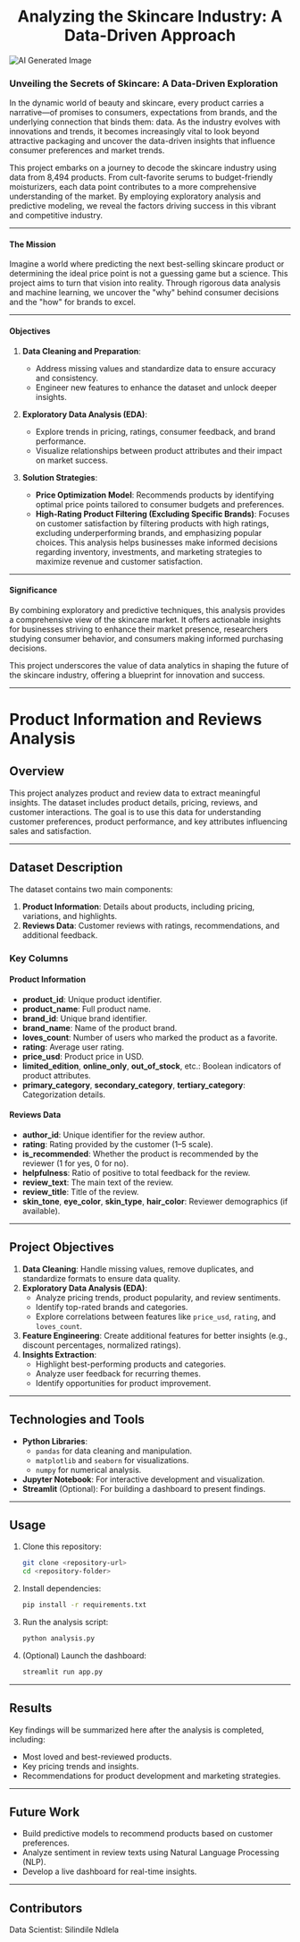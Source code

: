 <h1 align="center"><strong>Analyzing the Skincare Industry: A Data-Driven Approach</strong></h1>

![AI Generated Image](ai-generated-8123375_1280.png)

### **Unveiling the Secrets of Skincare: A Data-Driven Exploration**

In the dynamic world of beauty and skincare, every product carries a narrative—of promises to consumers, expectations from brands, and the underlying connection that binds them: data. As the industry evolves with innovations and trends, it becomes increasingly vital to look beyond attractive packaging and uncover the data-driven insights that influence consumer preferences and market trends.

This project embarks on a journey to decode the skincare industry using data from 8,494 products. From cult-favorite serums to budget-friendly moisturizers, each data point contributes to a more comprehensive understanding of the market. By employing exploratory analysis and predictive modeling, we reveal the factors driving success in this vibrant and competitive industry.

---

#### **The Mission**

Imagine a world where predicting the next best-selling skincare product or determining the ideal price point is not a guessing game but a science. This project aims to turn that vision into reality. Through rigorous data analysis and machine learning, we uncover the "why" behind consumer decisions and the "how" for brands to excel.

---

#### **Objectives**

1. **Data Cleaning and Preparation**:  
   - Address missing values and standardize data to ensure accuracy and consistency.  
   - Engineer new features to enhance the dataset and unlock deeper insights.

2. **Exploratory Data Analysis (EDA)**:  
   - Explore trends in pricing, ratings, consumer feedback, and brand performance.  
   - Visualize relationships between product attributes and their impact on market success.

3. **Solution Strategies**:  
   - **Price Optimization Model**: Recommends products by identifying optimal price points tailored to consumer budgets and preferences.  
   - **High-Rating Product Filtering (Excluding Specific Brands)**: Focuses on customer satisfaction by filtering products with high ratings, excluding underperforming brands, and emphasizing popular choices. This analysis helps businesses make informed decisions regarding inventory, investments, and marketing strategies to maximize revenue and customer satisfaction.

---

#### **Significance**

By combining exploratory and predictive techniques, this analysis provides a comprehensive view of the skincare market. It offers actionable insights for businesses striving to enhance their market presence, researchers studying consumer behavior, and consumers making informed purchasing decisions.

This project underscores the value of data analytics in shaping the future of the skincare industry, offering a blueprint for innovation and success.

---

# **Product Information and Reviews Analysis**

## **Overview**
This project analyzes product and review data to extract meaningful insights. The dataset includes product details, pricing, reviews, and customer interactions. The goal is to use this data for understanding customer preferences, product performance, and key attributes influencing sales and satisfaction.

---

## **Dataset Description**
The dataset contains two main components:
1. **Product Information**: Details about products, including pricing, variations, and highlights.
2. **Reviews Data**: Customer reviews with ratings, recommendations, and additional feedback.

### **Key Columns**
#### Product Information
- **product_id**: Unique product identifier.
- **product_name**: Full product name.
- **brand_id**: Unique brand identifier.
- **brand_name**: Name of the product brand.
- **loves_count**: Number of users who marked the product as a favorite.
- **rating**: Average user rating.
- **price_usd**: Product price in USD.
- **limited_edition**, **online_only**, **out_of_stock**, etc.: Boolean indicators of product attributes.
- **primary_category**, **secondary_category**, **tertiary_category**: Categorization details.

#### Reviews Data
- **author_id**: Unique identifier for the review author.  
- **rating**: Rating provided by the customer (1–5 scale).  
- **is_recommended**: Whether the product is recommended by the reviewer (1 for yes, 0 for no).  
- **helpfulness**: Ratio of positive to total feedback for the review.  
- **review_text**: The main text of the review.  
- **review_title**: Title of the review.  
- **skin_tone**, **eye_color**, **skin_type**, **hair_color**: Reviewer demographics (if available).  

---

## **Project Objectives**
1. **Data Cleaning**: Handle missing values, remove duplicates, and standardize formats to ensure data quality.
2. **Exploratory Data Analysis (EDA)**:  
   - Analyze pricing trends, product popularity, and review sentiments.  
   - Identify top-rated brands and categories.  
   - Explore correlations between features like `price_usd`, `rating`, and `loves_count`.  
3. **Feature Engineering**: Create additional features for better insights (e.g., discount percentages, normalized ratings).  
4. **Insights Extraction**:  
   - Highlight best-performing products and categories.  
   - Analyze user feedback for recurring themes.  
   - Identify opportunities for product improvement.  

---

## **Technologies and Tools**
- **Python Libraries**:  
   - `pandas` for data cleaning and manipulation.  
   - `matplotlib` and `seaborn` for visualizations.  
   - `numpy` for numerical analysis.  
- **Jupyter Notebook**: For interactive development and visualization.
- **Streamlit** (Optional): For building a dashboard to present findings.

---

## **Usage**
1. Clone this repository:  
   ```bash
   git clone <repository-url>
   cd <repository-folder>
   ```
2. Install dependencies:  
   ```bash
   pip install -r requirements.txt
   ```
3. Run the analysis script:  
   ```bash
   python analysis.py
   ```
4. (Optional) Launch the dashboard:  
   ```bash
   streamlit run app.py
   ```

---

## **Results**
Key findings will be summarized here after the analysis is completed, including:  
- Most loved and best-reviewed products.  
- Key pricing trends and insights.  
- Recommendations for product development and marketing strategies.

---

## **Future Work**
- Build predictive models to recommend products based on customer preferences.  
- Analyze sentiment in review texts using Natural Language Processing (NLP).  
- Develop a live dashboard for real-time insights.

---

## **Contributors** 
  Data Scientist: Silindile Ndlela 



